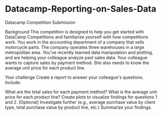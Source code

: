# Datacamp-Reporting-on-Sales-Data
Datacamp Competition Submission

Background
This competition is designed to help you get started with DataCamp Competitions and familiarize yourself with how competitions work. You work in the accounting department of a company that sells motorcycle parts. The company operates three warehouses in a large metropolitan area. You’ve recently learned data manipulation and plotting, and are helping your colleague analyze past sales data. Your colleague wants to capture sales by payment method. She also needs to know the average unit price for each product line.

Your challenge
Create a report to answer your colleague's questions. Include:

What are the total sales for each payment method?
What is the average unit price for each product line?
Create plots to visualize findings for questions 1 and 2.
[Optional] Investigate further (e.g., average purchase value by client type, total purchase value by product line, etc.)
Summarize your findings.
